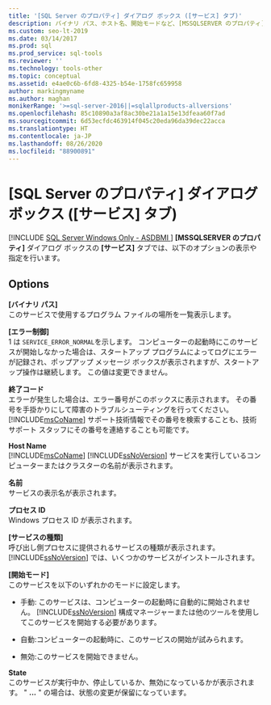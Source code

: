 ```yaml
---
title: '[SQL Server のプロパティ] ダイアログ ボックス ([サービス] タブ)'
description: バイナリ パス、ホスト名、開始モードなど、[MSSQLSERVER のプロパティ] ダイアログ ボックスの [サービス] タブのオプションについて説明します。
ms.custom: seo-lt-2019
ms.date: 03/14/2017
ms.prod: sql
ms.prod_service: sql-tools
ms.reviewer: ''
ms.technology: tools-other
ms.topic: conceptual
ms.assetid: e4ae0c6b-6fd8-4325-b54e-1758fc659958
author: markingmyname
ms.author: maghan
monikerRange: '>=sql-server-2016||=sqlallproducts-allversions'
ms.openlocfilehash: 85c10890a3af8ac30be21a1a15e13dfeaa60f7ad
ms.sourcegitcommit: 6d53ecfdc463914f045c20eda96da39dec22acca
ms.translationtype: HT
ms.contentlocale: ja-JP
ms.lasthandoff: 08/26/2020
ms.locfileid: "88900891"
---
```

# <a name="sql-server-properties-service-tab"></a>[SQL Server のプロパティ] ダイアログ ボックス ([サービス] タブ)
[!INCLUDE [SQL Server Windows Only - ASDBMI ](../../includes/applies-to-version/sql-windows-only-asdbmi.md)]
  **[MSSQLSERVER のプロパティ]** ダイアログ ボックスの **[サービス]** タブでは、以下のオプションの表示や指定を行います。  
  
## <a name="options"></a>Options  
 **[バイナリ パス]**  
 このサービスで使用するプログラム ファイルの場所を一覧表示します。  
  
 **[エラー制御]**  
 1 は `SERVICE_ERROR_NORMAL`を示します。 コンピューターの起動時にこのサービスが開始しなかった場合は、スタートアップ プログラムによってログにエラーが記録され、ポップアップ メッセージ ボックスが表示されますが、スタートアップ操作は継続します。 この値は変更できません。  
  
 **終了コード**  
 エラーが発生した場合は、エラー番号がこのボックスに表示されます。 その番号を手掛かりにして障害のトラブルシューティングを行ってください。 [!INCLUDE[msCoName](../../includes/msconame-md.md)] サポート技術情報でその番号を検索することも、技術サポート スタッフにその番号を連絡することも可能です。  
  
 **Host Name**  
 [!INCLUDE[msCoName](../../includes/msconame-md.md)] [!INCLUDE[ssNoVersion](../../includes/ssnoversion-md.md)] サービスを実行しているコンピューターまたはクラスターの名前が表示されます。  
  
 **名前**  
 サービスの表示名が表示されます。  
  
 **プロセス ID**  
 Windows プロセス ID が表示されます。  
  
 **[サービスの種類]**  
 呼び出し側プロセスに提供されるサービスの種類が表示されます。 [!INCLUDE[ssNoVersion](../../includes/ssnoversion-md.md)] では、いくつかのサービスがインストールされます。  
  
 **[開始モード]**  
 このサービスを以下のいずれかのモードに設定します。  
  
-   手動: このサービスは、コンピューターの起動時に自動的に開始されません。 [!INCLUDE[ssNoVersion](../../includes/ssnoversion-md.md)] 構成マネージャーまたは他のツールを使用してこのサービスを開始する必要があります。  
  
-   自動:コンピューターの起動時に、このサービスの開始が試みられます。  
  
-   無効:このサービスを開始できません。  
  
 **State**  
 このサービスが実行中か、停止しているか、無効になっているかが表示されます。 " **...** " の場合は、状態の変更が保留になっています。  
  
  
